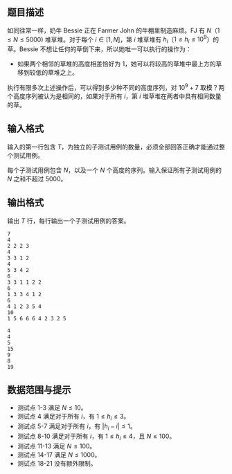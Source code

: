 ## 题目描述

如同往常一样，奶牛 Bessie 正在 Farmer John 的牛棚里制造麻烦。FJ 有 $N$（$1≤N≤5000$) 堆草堆。对于每个 $i∈[1,N]$，第 $i$ 堆草堆有 $h_i$（$1≤h_i≤10^9$）的草。Bessie 不想让任何的草倒下来，所以她唯一可以执行的操作为：

- 如果两个相邻的草堆的高度相差恰好为 $1$，她可以将较高的草堆中最上方的草移到较低的草堆之上。

执行有限多次上述操作后，可以得到多少种不同的高度序列，对 $10^9+7$ 取模？两个高度序列被认为是相同的，如果对于所有 $i$，第 $i$ 堆草堆在两者中具有相同数量的草。

## 输入格式

输入的第一行包含 $T$，为独立的子测试用例的数量，必须全部回答正确才能通过整个测试用例。

每个子测试用例包含 $N$，以及一个 $N$ 个高度的序列。输入保证所有子测试用例的 $N$ 之和不超过 $5000$。


## 输出格式

输出 $T$ 行，每行输出一个子测试用例的答案。

```input1
7
4
2 2 2 3
4
3 3 1 2
4
5 3 4 2
6
3 3 1 1 2 2
6
1 3 3 4 1 2
6
4 1 2 3 5 4
10
1 5 6 6 6 4 2 3 2 5

```

```output1
4
4
5
15
9
8
19

```

## 数据范围与提示

- 测试点 1-3 满足 $N≤10$。
- 测试点 4 满足对于所有 $i$，有 $1≤h_i≤3$。
- 测试点 5-7 满足对于所有 $i$，有 $|h_i−i|≤1$。
- 测试点 8-10 满足对于所有 $i$，有 $1≤h_i≤4$，且 $N≤100$。
- 测试点 11-13 满足 $N≤100$。
- 测试点 14-17 满足 $N≤1000$。
- 测试点 18-21 没有额外限制。

